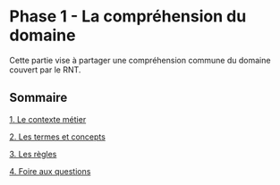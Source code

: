 # Phase 1 - La compréhension du domaine

Cette partie vise à partager une compréhension commune du domaine couvert par le RNT.

## Sommaire

[1. Le contexte métier](./contextes.md)

[2. Les termes et concepts](./conceptes.md)

[3. Les règles](./regles.md)

[4. Foire aux questions](./faq.md)
